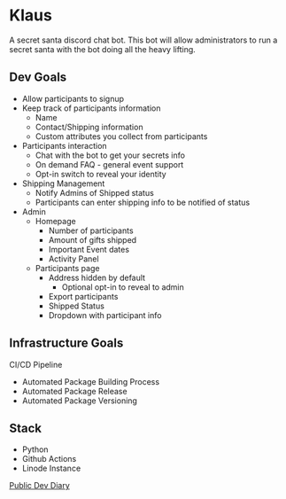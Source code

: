 # Klaus

A secret santa discord chat bot. This bot will allow administrators to run a secret santa with the bot doing all the heavy lifting.

## Dev Goals

* Allow participants to signup
* Keep track of participants information
  * Name
  * Contact/Shipping information
  * Custom attributes you collect from participants
* Participants interaction
  * Chat with the bot to get your secrets info
  * On demand FAQ - general event support
  * Opt-in switch to reveal your identity
* Shipping Management
  * Notify Admins of Shipped status
  * Participants can enter shipping info to be notified of status
* Admin
  * Homepage
    * Number of participants
    * Amount of gifts shipped
    * Important Event dates
    * Activity Panel
  * Participants page
    * Address hidden by default
      * Optional opt-in to reveal to admin
    * Export participants
    * Shipped Status
    * Dropdown with participant info

## Infrastructure Goals

CI/CD Pipeline

* Automated Package Building Process
* Automated Package Release
* Automated Package Versioning

## Stack

* Python
* Github Actions
* Linode Instance

[Public Dev Diary](https://forum.level1techs.com/t/devember2020-klaus-secret-santa-discord-bot/163657)
